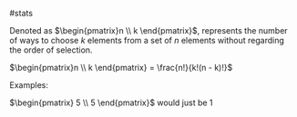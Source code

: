#stats 

Denoted as $\begin{pmatrix}n \\ k \end{pmatrix}$, represents the number of ways to choose $k$ elements from a set of $n$ elements without regarding the order of selection.

$\begin{pmatrix}n \\ k \end{pmatrix} = \frac{n!}{k!(n - k)!}$

Examples:

$\begin{pmatrix} 5 \\ 5 \end{pmatrix}$ would just be $1$